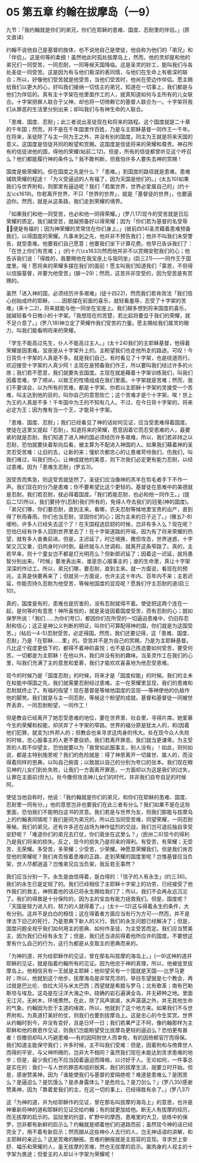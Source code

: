 # 05 第五章 约翰在拔摩岛（一9）


九节：「我约翰就是你们的弟兄，你们在耶稣的患难、国度、忍耐里的伴侣。」(原文直译)

约翰不说他自己是基督的肢体，也不说他自己是使徒，他自称为他们的「弟兄」和「伴侣」。这是何等的柔细！虽然他此时孤处拔摩岛上，然而，他的灵却是和他的弟兄们一同受苦，一同忍耐，一同等候天国降临。这是圣灵的妙工，能叫我们与各处圣徒一同受苦。这是因为有与他们极深的表同情，与他们在生命上有极深的联合；所以，好像他们受苦就是他受苦，当他们受苦时，他尚在旁边作伴侣。愿主赐给我们以更大的心，好叫我们接纳一切信主的弟兄，知道在一切事上，我们都是与他们为伴侣的。真有主十字架在他里面作工的人，就真知道如何与主所有的儿女联合。十字架把罪人联合于父神，却也将一切倚赖它的基督人联合为一。十字架将我们从罪恶的生活里分别出来；却叫我们与有神生命的人联合。

「患难、国度、忍耐」；此三者说出圣徒现在和将来的路程。这个国度就是二十章的千年国；然而，并不是在千年国里作百姓，乃是与主耶稣基督一同作王一千年。在将来，圣徒除了与主一同为王之外，并没有别的国度。同主为王就是将来天国的意义。这国度是信徒共同的盼望和赏赐。这国度是信徒将来的荣耀和尊贵。神召所有的信徒进他的国，得他的荣耀(帖前二12)。但是，所有的信徒都曾听见这个呼召么？他们都能履行神的条件么？我不敢判断，但我怕许多人要失去神的赏赐！

国度是极荣耀的。但在国度之先是什么？「患难。」到国度的路径就是患难。患难铺筑荣耀的程途！「为义受逼迫的人有福了，因为天国是他们的。」(太五10)如果我们与世界附和，则那里有逼迫呢？我们「若属世界，世界必爱属自己的」(约十五\cs1619)。你若离开世界，不只「世界的世界」，就是「基督徒的世界」，也要逼迫你。然而，就是从这条路，我们走到荣耀的境界。

「如果我们和他一同受苦，也必和他一同得荣耀。」(罗八17)现今的受苦就是日后荣耀的质定。我们越受苦，就越预备好以得荣耀；因为「你们若为基督的名受辱，便是有福的；因为神荣耀的灵常住在你们身上。」(彼前四14)圣灵藉着患难预备我们，以得国度的荣耀。凡事未到之先，他并非不预告我们；他并不叫我们未受警告，就受患难。他要我们自己愿意；他要我们坐下计算花费。他早已告诉我们了：「在世上你们有苦难；」(约十六\cs1633)然而他并非不以赏赐安慰我们的心；他告诉我们说：「得胜的，我要赐他在我宝座上与我同坐」(启三21)──一同作王于国度里。哦！愿将来的荣耀多摆在我们的面前！愿主叫我们知道我们「蒙恩，不但得以信服基督，并要为他受苦」(腓一29)；然而，这苦并非空受的，因为受苦是有赏赐的。

虽然「进入神的国，必须经历许多艰难」(徒十四22)，然而我们若肯效法「我们信心创始成终的耶稣，……因那摆在前面的喜乐，就轻看羞辱，忍受了十字架的苦难」(来十二2)，将来就能与他一同坐在宝座上。我们越多想到将来国度的喜乐，就越轻看今日微小的十字架。「我想现在的苦楚，若比起将要显于我们的荣耀，就不足介意了。」(罗八18)神立定了荣耀作我们受苦的力量。愿主赐给我们属灵的眼力，叫我们能看明将来的荣耀。

「学生不能高过先生，仆人不能高过主人。」(太十24)我们的主耶稣基督，他得着荣耀是因患难。宝座是从十字架升上的。主盼望我们也走他所走的路途。可叹！今日背负十字架的人真是不多。就是我们自己，有时看见了十字架，也是绕道而行。欢迎接受十字架的人真少阿！主现在是预备我们作王，所以要叫我们经过许多的火炼；我们若不愿意，我们就要失去国度。主现在就是藉着十字架训练我们，叫我们因着苦难，学了顺从，以致王的性情组成在我们里面。十字架就是苦难；然而，我们不要误会，以为所有的苦难，都是十字架。你若以主耶稣十字架的灵接受一个苦难，叫主达到他的目的，叫你自己的意思败亡；这个苦难才是个十字架。唉！世上为王的人真是不多！千年国中为王的不知有几人。不过，在今日背十字架的，将来必定为王；因为惟有当一个王，才能背十字架。

「患难、国度、忍耐」；我们已经看见了神的话如何见证，应当受患难得着国度。使徒在这里又提起「忍耐」，知道将来的荣耀，愿意因着它而忍受患难的人，最要紧的就是忍耐。我们知道了进入神的国必须经历许多艰难，所以，我们若非持之以忍耐，恐怕就要扶着犁向后看，被主算为不配进入神国的人。如果我们藉着神的圣灵忍受苦难：让旧的去，让新的来；憧蚧次都忠心的让患难苛待我们，伤我们，叫我们难过，叫我们伤心，让神成就他的美意，则下次我们必定更有能力忍耐，以经过患难。因为「患难生忍耐」(罗五3)。

因受苦而焦急，则这受苦就徒然了。圣徒们应当像神的羔羊在剪毛者手下不作一声。我们现在的分乃是患难；你不要希望比这个更轻的。基督徒在患难中的美德就是忍耐。我们若忍耐，就必得着国度。「我们若能忍耐，也必和他一同作王。」(提后二12)所以，我们要持守(忍耐)我们所有的，免得人夺去我们的冠冕(神的国度)。「弟兄们哪，你们要忍耐，直到主来。看哪，农夫忍耐等候地里宝贵的出产，直到得了秋雨春雨。你们也当忍耐，坚固你们的心；因为主来的日子近了。」(雅五7-8)嗳哟，许多人已经失去这个了！在天国程途启轫的时候，岂非有多人么？现在呢？恐怕已经有许多人回到世界里去了！在十字架道路的开端，因为有了将来荣耀的热望，就有多人奋勇前进。但是，主迟延了，时迁境换，撒但攻击，世界迷惑，十字架又沉又重，旧肉身时兴时倒，最终就与人世调和，就离开这条窄路了。真的，主若早来，则十个童女岂不都是灯光明亮么？但新郎迟延了；因着这一迟延，就将愚智分别出来。「时候」要发表出来，谁是忠心服事主的；谁的生命里，真让十字架深深的作过工。所以，弟兄们哪，要忍耐，直到主来。就一方面说，看现在的预兆，主真是快要再来了；但就另一方面说，也许主这十年内、百年内不来；主若迟延，你能否持久忍耐为他受苦，等候他国度的显现呢？愿我们守主忍耐的道(启三10)。

真的，国度是有的，患难也是厉害的，没有忍耐就得不着。使徒把这两个连在一起，是何等的有意思！神所喜悦的，就是圣徒因着国度受苦，而有忍耐的心；就如保罗所说：「我们……为你们夸口，都因你们在所受的一切逼迫患难中，仍旧存忍耐和信心；这正是神公义判断的明证，叫你们可算配得神的国，你们就是为这国受苦。」(帖后一4-5)忍耐受苦，必定得国。然而，我们还要记得，这「患难、国度、忍耐」乃是「在耶稣……里」的。受苦并不是为自己的赏赐，乃是为主耶稣基督。凡比这个程度更低下的，都得不着神的喜悦；也不是自己拣选要如何受苦，要受何苦。一切都是为主耶稣！在他以外，我们并没有别的趣味。当圣灵作工在我们的心里，叫我们充满了主的意思和爱慕，我们才能欢欢喜喜地为他忍受患难。

现今的时候乃是「国度忍耐」的时候，将来才是「国度权能」的时候。我们的主未在权能中得国之先，我们就需要忍耐经过患难。主一在荣耀里显现，我们的患难和忍耐就终止了。有福的指望！现在基督是等候他国度的显现──等神使他的仇敌作他的脚凳。我们就是与主一同忍耐，等候这个盼望的成就。基督和基督徒一同被世界丢弃，一同忍耐盼望，一同作工！

但是教会已经离开了她忍受患难的地位，要在世界里、社会里，寻得片席。她爱慕今生的荣耀和权能，却厌弃了十字架的窄路。世界的福分原是犹太人的，和(因着他们犯罪，就变为)外邦人的；但教会也来寻求这肉身的伟大。处在现今众人失败的时候，忠心服事主的人更不要自骄。我们若离开罪恶，我们就当更谦卑。为主受苦的人若不仰望主，恐怕就要以为「我曾如此服事主，别人没有」！如此，则何如说，都是主特别施恩呢？我们的危险就是：得了神恩离开一切属世、属人的，而没得着同样的恩典，以叫自己俯首；以致就以自己的分别为夸口的张本。我们现在眼见神的儿女们到处失败，让我们一方面离开罪恶，一方面却以为这是我们的过失，认罪在主面前(但九)。处今撒但攻击神儿女们的时代，并非我们自夸自足的时候阿。

使徒当他自称时，他说：「我约翰就是你们的弟兄，和你们在耶稣的患难、国度、忍耐里一同有分。」他的意思岂非也要我们在此三者有分么？我们如果不是在这些里面，恐怕我们不能明白这书的灵意。我们若是与世界为友，则我们那能与拔摩岛上的约翰表同情呢？我们是同为弟兄的，所以应当同受苦难，同望荣耀，一同忍耐等候。我们的弟兄，还有许多还在战场为神作猛烈的交战，我们岂可退后独自享受安舒呢？「难道你们的弟兄去打仗，你们竟坐在这里么？」(民卅二6)现今的得利乃是我们将来的损失。反之，现今的损失乃是将来的得利。有受苦，有荣耀；无受苦，无荣耀。多受苦，多荣耀；少受苦，少荣耀。神愿意荣耀我们，但是我们肯否受他的荣耀呢？我们肯否按着患难的正路，走到荣耀的国度里呢？岂惟基督应当负架，世人尽都逍遥？岂惟弟兄应当负架，我反若无事然？

我们应当分别一下。永生是由信得着，是白得的：「信子的人有永生」(约三36)。我们的永生已是定规了的。我们已经相信了主耶稣十字架上的功劳，已经接受了他作我们的救主，神照着他的话已将永生赐给我们了；所以，我们不会再永远沉沦了。我们的得救是十分保险的，因为主的宝血有能力拯救我们。但是，国度呢？「天国是努力进入的，努力的人就得着了。」(太十一12)这与得着永生的条件，大有分别。这并不是白白的相信；这在得着者方面应当有行为方可──然而，并不是律法下旧己的死行，乃是恩典下新人的义行。我们的永生问题已经解决了；但是，国度问题全视乎我们如何用主的恩典、如何作圣徒、为主受苦而定。我们应当赞美主，因为我们已经有永生了；但是，我们还当进前得着他所应许的国度。不要想这里有什么自己的行为，这行为都是从支取主的恩典而来的。

「为神的道，并为给耶稣作的见证，曾在那名叫拔摩的海岛上。」(一9)这神的道并耶稣的见证，就是指着约翰所有的见证。因为他忠于神的真理，所以，他被徙至拔摩岛上。他相信另有一王就是主耶稣；他仰望另有一个国就是天国──比罗马更好；所以，他就到这个地步。拔摩海岛是非常荒凉的。举目东望就是七个教会，再过就是巴比伦、伯拉大河与米太巴西；西望就是希腊与罗马；北有歌革；南有巴勒斯坦与埃及。这岛是在汪洋大海之中。硗确的岩石遍满全岛，并无耕种之地。里面无江河，无树木，环境萧然。在此，除了风声飒飒，水声潺潺之外，并无其他生命的气象。约翰因为忠于主道的缘故，所以，他就到了这个地方来。如果我们不与世界附和，为真道打美好的仗，则我们也要到拔摩岛上。这是忠心的今生奖赏。世界从约翰时到今，并没有变好，且是日坏一日；我们若果严正不阿，像约翰那样为主耶稣和他的救恩作见证，则我们岂能盼望受比拔摩岛更轻的逼迫么？恐怕更有甚者！但撒但却叫人巧避患难──有的因阿附世人而幸免，有的因倚赖官厅而得保。我们知道主能保守我们；许多时候，主不叫我们受难：但是，因着附和与倚靠世人而得的平安，与父神所赐的，岂非大不相同？虽然我们现在未能达到贪求患难的地步；但是，最少我们也不应当因着逼迫而降格，以讨好于人。无论如何，一件事总是实在的：我们一与人世的罪恶和组织脱离，我们的拔摩生活，就要立时开始。但是，感谢赞美神，因为「谁能使我们与基督的爱隔绝呢？难道是患难么？是困苦么？是逼迫么？是饥饿么？是赤身露体么？是危险么？是刀剑么？」(罗八35)感谢赞美神，因为「靠着爱我们的主，在这一切的事上，已经得胜有余了。」(罗八37)

这「为神的道，并为给耶稣作的见证，曾在那名叫拔摩的海岛上」的意思，也许是神重新将神的道和耶稣的见证交给约翰；有的就更加给他。断无人有拔摩的经历，而无拔摩的启示的。监狱里的约瑟，旷野中的摩西，患难里的大卫，锁练中的保罗，岂非都有新鲜的启示么？约翰就是顺着他们的道路而前；虽然现今神的话已经完全了，用不着有新启示；然而跟从这些神仆人去行的人，岂无神话语的讲解，和主耶稣的亲近么？这是苦难的酬报。苦难的酬报就是主慈容的显现。寻求世上安舒、福乐和荣耀的人，虽无拔摩的苦难，然也无拔摩的启示。属肉身的人视主的十字架为畏途；但爱主的人却以十字架为荣耀呢！

